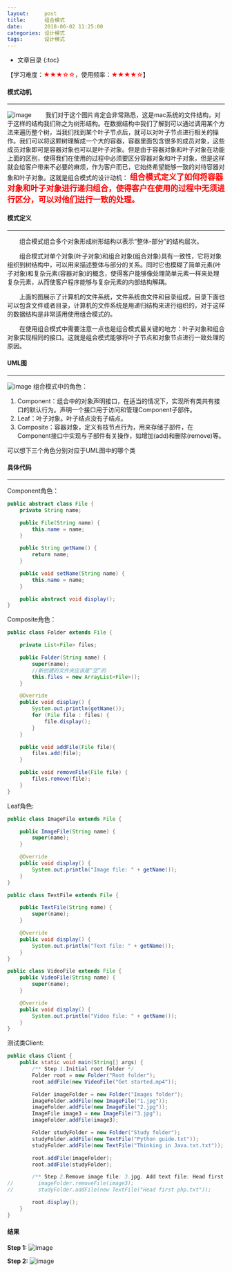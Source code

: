 ```yaml
---
layout:     post
title:      组合模式
date:       2018-06-02 11:25:00
categories: 设计模式
tags:       设计模式
---
```


* 文章目录
{:toc}

【学习难度：<font color=ff0000>★★★☆☆</font>，使用频率：<font color=ff0000>★★★★☆</font>】

#### 模式动机

---

![image](http://oc26wuqdw.bkt.clouddn.com/2018/6/pattern/composite/composite_filesystem.png)
&emsp;&emsp;我们对于这个图片肯定会非常熟悉，这是mac系统的文件结构，对于这样的结构我们称之为树形结构。在数据结构中我们了解到可以通过调用某个方法来遍历整个树，当我们找到某个叶子节点后，就可以对叶子节点进行相关的操作。我们可以将这颗树理解成一个大的容器，容器里面包含很多的成员对象，这些成员对象即可是容器对象也可以是叶子对象。但是由于容器对象和叶子对象在功能上面的区别，使得我们在使用的过程中必须要区分容器对象和叶子对象，但是这样就会给客户带来不必要的麻烦，作为客户而已，它始终希望能够一致的对待容器对象和叶子对象。这就是组合模式的设计动机：
<font color=#ff0000 size=4 face="黑体">**组合模式定义了如何将容器对象和叶子对象进行递归组合，使得客户在使用的过程中无须进行区分，可以对他们进行一致的处理。**</font>




#### 模式定义

---

&emsp;&emsp;组合模式组合多个对象形成树形结构以表示“整体-部分”的结构层次。

&emsp;&emsp;组合模式对单个对象(叶子对象)和组合对象(组合对象)具有一致性，它将对象组织到树结构中，可以用来描述整体与部分的关系。同时它也模糊了简单元素(叶子对象)和复杂元素(容器对象)的概念，使得客户能够像处理简单元素一样来处理复杂元素，从而使客户程序能够与复杂元素的内部结构解耦。

&emsp;&emsp;上面的图展示了计算机的文件系统，文件系统由文件和目录组成，目录下面也可以包含文件或者目录，计算机的文件系统是用递归结构来进行组织的，对于这样的数据结构是非常适用使用组合模式的。

&emsp;&emsp;在使用组合模式中需要注意一点也是组合模式最关键的地方：叶子对象和组合对象实现相同的接口。这就是组合模式能够将叶子节点和对象节点进行一致处理的原因。
      
#### UML图

---

![image](http://oc26wuqdw.bkt.clouddn.com/2018/6/pattern/composite/composite_uml.png)
组合模式中的角色：
1. Component：组合中的对象声明接口，在适当的情况下，实现所有类共有接口的默认行为。声明一个接口用于访问和管理Component子部件。 
2. Leaf：叶子对象。叶子结点没有子结点。 
3. Composite：容器对象，定义有枝节点行为，用来存储子部件，在Component接口中实现与子部件有关操作，如增加(add)和删除(remove)等。

可以想下三个角色分别对应于UML图中的哪个类

#### 具体代码

---

Component角色：

```java
public abstract class File {
    private String name;

    public File(String name) {
        this.name = name;
    }

    public String getName() {
        return name;
    }

    public void setName(String name) {
        this.name = name;
    }

    public abstract void display();
}
```

Composite角色：

```java
public class Folder extends File {

    private List<File> files;

    public Folder(String name) {
        super(name);
        //新创建的文件夹应该是“空”的
        this.files = new ArrayList<File>();
    }

    @Override
    public void display() {
        System.out.println(getName());
        for (File file : files) {
            file.display();
        }
    }

    public void addFile(File file){
        files.add(file);
    }

    public void removeFile(File file) {
        files.remove(file);
    }
}
```

Leaf角色:
```java
public class ImageFile extends File {

    public ImageFile(String name) {
        super(name);
    }

    @Override
    public void display() {
        System.out.println("Image file: " + getName());
    }
}

public class TextFile extends File {

    public TextFile(String name) {
        super(name);
    }

    @Override
    public void display() {
        System.out.println("Text file: " + getName());
    }
}

public class VideoFile extends File {
    public VideoFile(String name) {
        super(name);
    }

    @Override
    public void display() {
        System.out.println("Video file: " + getName());
    }
}
```

测试类Client:

```java
public class Client {
    public static void main(String[] args) {
        /** Step 1.Initial root folder */
        Folder root = new Folder("Root folder");
        root.addFile(new VideoFile("Get started.mp4"));

        Folder imageFolder = new Folder("Images folder");
        imageFolder.addFile(new ImageFile("1.jpg"));
        imageFolder.addFile(new ImageFile("2.jpg"));
        ImageFile image3 = new ImageFile("3.jpg");
        imageFolder.addFile(image3);

        Folder studyFolder = new Folder("Study folder");
        studyFolder.addFile(new TextFile("Python guide.txt"));
        studyFolder.addFile(new TextFile("Thinking in Java.txt.txt"));

        root.addFile(imageFolder);
        root.addFile(studyFolder);

        /** Step 2.Remove image file: 3.jpg, Add text file: Head first php.txt */
//        imageFolder.removeFile(image3);
//        studyFolder.addFile(new TextFile("Head first php.txt"));

        root.display();
    }
}
```

#### 结果

**Step 1:**
![image](http://oc26wuqdw.bkt.clouddn.com/2018/6/pattern/composite/composite_result_1.png)

**Step 2:**
![image](http://oc26wuqdw.bkt.clouddn.com/2018/6/pattern/composite/composite_result_2.png)
